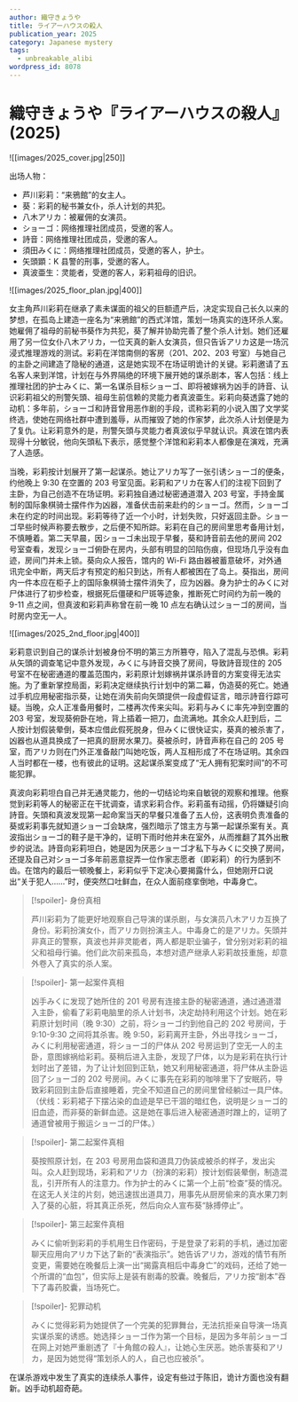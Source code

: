 ```yaml
---
author: 織守きょうや
title: ライアーハウスの殺人
publication_year: 2025
category: Japanese mystery
tags:
  - unbreakable_alibi
wordpress_id: 8078
---
```


# 織守きょうや『ライアーハウスの殺人』(2025)

![[images/2025_cover.jpg|250]]

出场人物：
- 芦川彩莉：“来鴉館”的女主人。
- 葵：彩莉的秘书兼女仆，杀人计划的共犯。
- 八木アリカ：被雇佣的女演员。
- ショーゴ：网络推理社团成员，受邀的客人。
- 詩音：网络推理社团成员，受邀的客人。
- 須田みくに：网络推理社团成员，受邀的客人，护士。
- 矢頭顕：K 县警的刑事，受邀的客人。
- 真波亜生：灵能者，受邀的客人，彩莉祖母的旧识。

![[images/2025_floor_plan.jpg|400]]

女主角芦川彩莉在继承了素未谋面的祖父的巨额遗产后，决定实现自己长久以来的梦想，在孤岛上建造一座名为“来鴉館”的西式洋馆，策划一场真实的连环杀人案。她雇佣了祖母的前秘书葵作为共犯，葵了解并协助完善了整个杀人计划。她们还雇用了另一位女仆八木アリカ，一位天真的新人女演员，但只告诉アリカ这是一场沉浸式推理游戏的测试。彩莉在洋馆南侧的客房（201、202、203 号室）与她自己的主卧之间建造了隐秘的通道，这是她实现不在场证明诡计的关键。彩莉邀请了五名客人来到洋馆，计划在与外界隔绝的环境下展开她的谋杀剧本，客人包括：线上推理社团的护士みくに、第一名谋杀目标ショーゴ、即将被嫁祸为凶手的詩音、认识彩莉祖父的刑警矢頭、祖母生前信赖的灵能力者真波亜生。彩莉向葵透露了她的动机：多年前，ショーゴ和詩音曾用恶作剧的手段，谎称彩莉的小说入围了文学奖终选，使她在网络社群中遭到羞辱，从而摧毁了她的作家梦，此次杀人计划便是为了复仇。让彩莉意外的是，刑警矢頭与灵能力者真波似乎早就认识。真波在馆内表现得十分敏锐，他向矢頭私下表示，感觉整个洋馆和彩莉本人都像是在演戏，充满了人造感。

当晚，彩莉按计划展开了第一起谋杀。她让アリカ写了一张引诱ショーゴ的便条，约他晚上 9:30 在空置的 203 号室见面。彩莉和アリカ在客人们的注视下回到了主卧，为自己创造不在场证明。彩莉独自通过秘密通道潜入 203 号室，手持金属制的国际象棋骑士摆件作为凶器，准备伏击前来赴约的ショーゴ。然而，ショーゴ未在约定的时间出现。彩莉等待了近一个小时，计划失败，只好返回主卧。ショーゴ早些时候声称要去散步，之后便不知所踪。彩莉在自己的房间里思考备用计划，不慎睡着。第二天早晨，因ショーゴ未出现于早餐，葵和詩音前去他的房间 202 号室查看，发现ショーゴ俯卧在房内，头部有明显的凹陷伤痕，但现场几乎没有血迹，房间门并未上锁。葵向众人报告，馆内的 Wi-Fi 路由器被蓄意破坏，对外通讯完全中断，两天后才有预定的船只到达，所有人都被困在了岛上。葵指出，房间内一件本应在柜子上的国际象棋骑士摆件消失了，应为凶器。身为护士的みくに对尸体进行了初步检查，根据死后僵硬和尸斑等迹象，推断死亡时间约为前一晚的 9-11 点之间，但真波和彩莉声称曾在前一晚 10 点左右确认过ショーゴ的房间，当时房内空无一人。

![[images/2025_2nd_floor.jpg|400]]

彩莉意识到自己的谋杀计划被身份不明的第三方所篡夺，陷入了混乱与恐惧。彩莉从矢頭的调查笔记中意外发现，みくに与詩音交换了房间，导致詩音现住的 205 号室不在秘密通道的覆盖范围内，彩莉原计划嫁祸并谋杀詩音的方案变得无法实施。为了重新掌控局面，彩莉决定继续执行计划中的第二幕，伪造葵的死亡。她通过手机应用秘密指示葵，让她在消失前向矢頭提供一段虚假证言，暗示詩音行踪可疑。当晚，众人正准备用餐时，二楼再次传来尖叫。彩莉与みくに率先冲到空置的 203 号室，发现葵俯卧在地，背上插着一把刀，血流满地。其余众人赶到后，二人按计划假装晕倒，葵本应借此假死脱身，但みくに很快证实，葵真的被杀害了，凶器也从道具换成了一把真的厨房水果刀。葵被杀时，詩音声称在自己的 205 号室，而アリカ则在门外正准备敲门叫她吃饭，两人互相形成了不在场证明。其余四人当时都在一楼，也有彼此的证明。这起谋杀案变成了“无人拥有犯案时间”的不可能犯罪。

真波向彩莉坦白自己并无通灵能力，他的一切结论均来自敏锐的观察和推理。他察觉到彩莉等人的秘密正在干扰调查，请求彩莉合作。彩莉虽有动摇，仍将嫌疑引向詩音。矢頭和真波发现第一起命案当天的早餐只准备了五人份，这表明负责准备的葵或彩莉事先就知道ショーゴ会缺席，强烈暗示了馆主方与第一起谋杀案有关。真波指出ショーゴ的鞋子是干净的，证明下雨时他并未在室外，从而推翻了其外出散步的说法。詩音向彩莉坦白，她是因为厌恶ショーゴ才私下与みくに交换了房间，还提及自己对ショーゴ多年前恶意捉弄一位作家志愿者（即彩莉）的行为感到不齿。在馆内的最后一顿晚餐上，彩莉似乎下定决心要揭露什么，但她刚开口说出“关于犯人……”时，便突然口吐鲜血，在众人面前痉挛倒地，中毒身亡。

> [!spoiler]- 身份真相
> 
> 芦川彩莉为了能更好地观察自己导演的谋杀剧，与女演员八木アリカ互换了身份。彩莉扮演女仆，而アリカ则扮演主人。中毒身亡的是アリカ。矢頭并非真正的警察，真波也并非灵能者，两人都是职业骗子，曾分别对彩莉的祖父和祖母行骗。他们此次前来孤岛，本想对遗产继承人彩莉故技重施，却意外卷入了真实的杀人案。

> [!spoiler]- 第一起案件真相
> 
> 凶手みくに发现了她所住的 201 号房有连接主卧的秘密通道，通过通道潜入主卧，偷看了彩莉电脑里的杀人计划书，决定劫持利用这个计划。她在彩莉原计划时间（晚 9:30）之前，将ショーゴ约到他自己的 202 号房间，于 9:10-9:30 之间将其杀害。晚 9:50，彩莉离开主卧，外出寻找ショーゴ，みくに利用秘密通道，将ショーゴ的尸体从 202 号房运到了空无一人的主卧，意图嫁祸给彩莉。葵稍后进入主卧，发现了尸体，以为是彩莉在执行计划时出了差错，为了让计划回到正轨，她又利用秘密通道，将尸体从主卧运回了ショーゴ的 202 号房间。みくに事先在彩莉的咖啡里下了安眠药，导致彩莉回到主卧后直接睡着，完全不知道自己的房间里曾经躺过一具尸体。（伏线：彩莉裙子下摆沾染的血迹是早已干涸的暗红色，说明是ショーゴ的旧血迹，而非葵的新鲜血迹。这是她在事后进入秘密通道时蹭上的，证明了通道曾被用于搬运ショーゴ的尸体。）

> [!spoiler]- 第二起案件真相
> 
> 葵按照原计划，在 203 号房用血袋和道具刀伪装成被杀的样子，发出尖叫。众人赶到现场，彩莉和アリカ（扮演的彩莉）按计划假装晕倒，制造混乱，引开所有人的注意力。作为护士的みくに第一个上前“检查”葵的情况。在这无人关注的片刻，她迅速拔出道具刀，用事先从厨房偷来的真水果刀刺入了葵的心脏，将其真正杀死，然后向众人宣布葵“脉搏停止”。

> [!spoiler]- 第三起案件真相
> 
>  みくに偷听到彩莉的手机用生日作密码，于是登录了彩莉的手机，通过加密聊天应用向アリカ下达了新的“表演指示”。她告诉アリカ，游戏的情节有所变更，需要她在晚餐后上演一出“揭露真相后中毒身亡”的戏码，还给了她一个所谓的“血包”，但实际上是装有剧毒的胶囊。晚餐后，アリカ按“剧本”吞下了毒药胶囊，当场死亡。

> [!spoiler]- 犯罪动机
> 
> みくに觉得彩莉为她提供了一个完美的犯罪舞台，无法抗拒亲自导演一场真实谋杀案的诱惑。她选择ショーゴ作为第一个目标，是因为多年前ショーゴ在网上对她严重剧透了『十角館の殺人』，让她心生厌恶。她杀害葵和アリカ，是因为她觉得“策划杀人的人，自己也应被杀”。

在谋杀游戏中发生了真实的连续杀人事件，设定有些过于陈旧，诡计方面也没有翻新。凶手动机超奇葩。